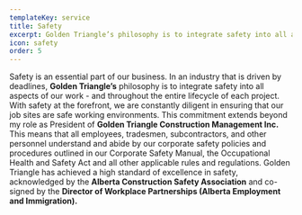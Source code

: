```yaml
---
templateKey: service
title: Safety
excerpt: Golden Triangle’s philosophy is to integrate safety into all aspects of our work
icon: safety
order: 5
---
```


Safety is an essential part of our business. In an industry that is driven by deadlines, **Golden Triangle’s** philosophy is to integrate safety into all aspects of our work - and throughout the entire lifecycle of each project. With safety at the forefront, we are constantly diligent in ensuring that our job sites are safe working environments.
This commitment extends beyond my role as President of **Golden Triangle Construction Management Inc.** This means that all employees, tradesmen, subcontractors, and other personnel understand and abide by our corporate safety policies and procedures outlined in our Corporate Safety Manual, the Occupational Health and Safety Act and all other applicable rules and regulations.
Golden Triangle has achieved a high standard of excellence in safety, acknowledged by the **Alberta Construction Safety Association** and co-signed by the **Director of Workplace Partnerships (Alberta Employment and Immigration).**
